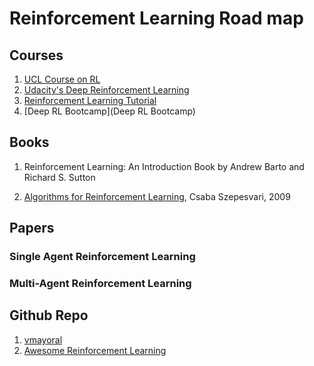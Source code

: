 # Reinforcement Learning Road map 

## Courses 
1. [UCL Course on RL](http://www0.cs.ucl.ac.uk/staff/d.silver/web/Teaching.html)
2. [Udacity's Deep Reinforcement Learning](https://www.udacity.com/course/deep-reinforcement-learning-nanodegree--nd893)
3. [Reinforcement Learning Tutorial](http://www.cse.unsw.edu.au/~cs9417ml/RL1/index.html)
4. [Deep RL Bootcamp](Deep RL Bootcamp)

## Books 

1. Reinforcement Learning: An Introduction
Book by Andrew Barto and Richard S. Sutton

2. [Algorithms for Reinforcement Learning](https://sites.ualberta.ca/~szepesva/papers/RLAlgsInMDPs.pdf), Csaba Szepesvari, 2009

## Papers 

### Single Agent Reinforcement Learning 

### Multi-Agent Reinforcement Learning 

## Github Repo

1. [vmayoral](https://github.com/vmayoral/basic_reinforcement_learning)
2. [Awesome Reinforcement Learning](https://github.com/aikorea/awesome-rl)
